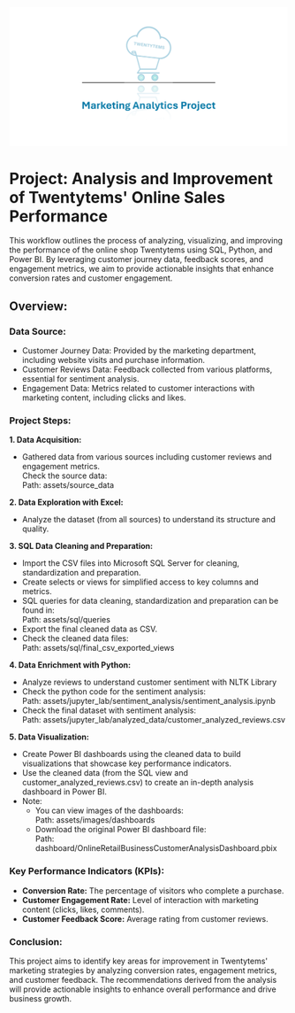![header image](assets/images/company_logo/1.png)

# Project: Analysis and Improvement of Twentytems' Online Sales Performance

This workflow outlines the process of analyzing, visualizing, and improving the performance of the online shop Twentytems using SQL, Python, and Power BI. By leveraging customer journey data, feedback scores, and engagement metrics, we aim to provide actionable insights that enhance conversion rates and customer engagement.  

## Overview:

### Data Source:

- Customer Journey Data: Provided by the marketing department, including website visits and purchase information.  
- Customer Reviews Data: Feedback collected from various platforms, essential for sentiment analysis.  
- Engagement Data: Metrics related to customer interactions with marketing content, including clicks and likes.  

### Project Steps:  

**1. Data Acquisition:**  
  - Gathered data from various sources including customer reviews and engagement metrics.  
    Check the source data:  
    Path: assets/source_data  
    
**2. Data Exploration with Excel:**  
  - Analyze the dataset (from all sources) to understand its structure and quality.  

**3. SQL Data Cleaning and Preparation:**  
  - Import the CSV files into Microsoft SQL Server for cleaning, standardization and preparation.  
  - Create selects or views for simplified access to key columns and metrics.  
  - SQL queries for data cleaning, standardization and preparation can be found in:  
    Path: assets/sql/queries  
  - Export the final cleaned data as CSV.  
  - Check the cleaned data files:  
    Path: assets/sql/final_csv_exported_views  

**4. Data Enrichment with Python:**  
  - Analyze reviews to understand customer sentiment with NLTK Library  
  - Check the python code for the sentiment analysis:  
    Path: assets/jupyter_lab/sentiment_analysis/sentiment_analysis.ipynb  
  - Check the final dataset with sentiment analysis:  
    Path: assets/jupyter_lab/analyzed_data/customer_analyzed_reviews.csv  

**5. Data Visualization:**  
  - Create Power BI dashboards using the cleaned data to build visualizations that showcase key performance indicators.  
  - Use the cleaned data (from the SQL view and customer_analyzed_reviews.csv) to create an in-depth analysis dashboard in Power BI.  
  - Note:  
    - You can view images of the dashboards:  
      Path: assets/images/dashboards  
    - Download the original Power BI dashboard file:  
      Path: dashboard/OnlineRetailBusinessCustomerAnalysisDashboard.pbix  

### Key Performance Indicators (KPIs):  
- **Conversion Rate:** The percentage of visitors who complete a purchase.  
- **Customer Engagement Rate:** Level of interaction with marketing content (clicks, likes, comments).  
- **Customer Feedback Score:** Average rating from customer reviews.  
  
### Conclusion:  
This project aims to identify key areas for improvement in Twentytems' marketing strategies by analyzing conversion rates, engagement metrics, and customer feedback. The recommendations derived from the analysis will provide actionable insights to enhance overall performance and drive business growth.

